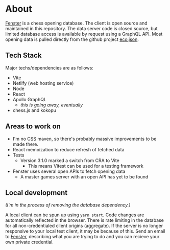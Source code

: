 # About
[Fenster](https://fensterchess.com) is a chess opening database. The client is open source and maintained in this repository. The data server code is closed source, but limited database access is available by request using a GraphQL API. Most opening data is pulled directly from the github project <a href="https://github.com/hayatbiralem/eco.json">eco.json</a>.

## Tech Stack
Major techs/dependencies are as follows:
* Vite 
* Netlify (web hosting service)
* Node
* React
* Apollo GraphQL
    * *this is going away, eventually*
* chess.js and kokopu


## Areas to work on
* I'm no CSS maven, so there's probably massive improvements to be made there.
* React memoization to reduce refresh of fetched data
* Tests
    * Version 3.1.0 marked a switch from CRA to Vite
        * This means Vitest can be used for a testing framework
* Fenster uses several open APIs to fetch opening data
    * A master games server with an open API has yet to be found

## Local development
*(I'm in the process of removing the database dependency.)*

A local client can be spun up using `yarn start`.  Code changes are automatically reflected in the browser. There is rate limiting in the database for all non-credentialed client origins (aggregate). If the server is no longer responsive to your local test client, it may be because of this. Send an email to <a href="mailto:fensterchess@gmail.com">Fenster</a>, describing what you are trying to do and you can recieve your own private credential.